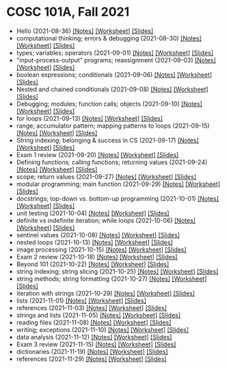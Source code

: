 # COSC 101A, Fall 2021

* Hello (2021-08-36) [[Notes]](2021-08-26.notes.html) [[Worksheet]](2021-08-26.worksheet.html) [[Slides]](2021-08-26.slides.html)
* computational thinking; errors & debugging (2021-08-30) [[Notes]](2021-08-30.notes.html) [[Worksheet]](2021-08-30.worksheet.html) [[Slides]](2021-08-30.slides.html)
* types; variables; operators (2021-09-01) [[Notes]](2021-09-01.notes.html) [[Worksheet]](2021-09-01.worksheet.html) [[Slides]](2021-09-01.slides.html)
* "input-process-output" programs; reassignment (2021-09-03) [[Notes]](2021-09-03.notes.html) [[Worksheet]](2021-09-03.worksheet.html) [[Slides]](2021-09-03.slides.html)
* boolean expressions; conditionals (2021-09-06) [[Notes]](2021-09-06.notes.html) [[Worksheet]](2021-09-06.worksheet.html) [[Slides]](2021-09-06.slides.html)
* Nested and chained conditionals (2021-09-08) [[Notes]](2021-09-08.notes.html) [[Worksheet]](2021-09-08.worksheet.html) [[Slides]](2021-09-08.slides.html)
* Debugging; modules; function calls; objects (2021-09-10) [[Notes]](2021-09-10.notes.html) [[Worksheet]](2021-09-10.worksheet.html) [[Slides]](2021-09-10.slides.html)
* for loops (2021-09-13) [[Notes]](2021-09-13.notes.html) [[Worksheet]](2021-09-13.worksheet.html) [[Slides]](2021-09-13.slides.html)
* range; accumulator pattern; mapping patterns to loops (2021-09-15) [[Notes]](2021-09-15.notes.html) [[Worksheet]](2021-09-15.worksheet.html) [[Slides]](2021-09-15.slides.html)
* String indexing; belonging & success in CS (2021-09-17) [[Notes]](2021-09-17.notes.html) [[Worksheet]](2021-09-17.worksheet.html) [[Slides]](2021-09-17.slides.html)
* Exam 1 review (2021-09-20) [[Notes]](2021-09-20.notes.html) [[Worksheet]](2021-09-20.worksheet.html) [[Slides]](2021-09-20.slides.html)
* Defining functions; calling functions; returning values (2021-09-24) [[Notes]](2021-09-24.notes.html) [[Worksheet]](2021-09-24.worksheet.html) [[Slides]](2021-09-24.slides.html)
* scope; return values (2021-09-27) [[Notes]](2021-09-27.notes.html) [[Worksheet]](2021-09-27.worksheet.html) [[Slides]](2021-09-27.slides.html)
* modular programming; main function (2021-09-29) [[Notes]](2021-09-29.notes.html) [[Worksheet]](2021-09-29.worksheet.html) [[Slides]](2021-09-29.slides.html)
* docstrings; top-down vs. bottom-up programming (2021-10-01) [[Notes]](2021-10-01.notes.html) [[Worksheet]](2021-10-01.worksheet.html) [[Slides]](2021-10-01.slides.html)
* unit testing (2021-10-04) [[Notes]](2021-10-04.notes.html) [[Worksheet]](2021-10-04.worksheet.html) [[Slides]](2021-10-04.slides.html)
* definite vs indefinite iteration; while loops (2021-10-06) [[Notes]](2021-10-06.notes.html) [[Worksheet]](2021-10-06.worksheet.html) [[Slides]](2021-10-06.slides.html)
* sentinel values (2021-10-08) [[Notes]](2021-10-08.notes.html) [[Worksheet]](2021-10-08.worksheet.html) [[Slides]](2021-10-08.slides.html)
* nested loops (2021-10-13) [[Notes]](2021-10-13.notes.html) [[Worksheet]](2021-10-13.worksheet.html) [[Slides]](2021-10-13.slides.html)
* image processing (2021-10-15) [[Notes]](2021-10-15.notes.html) [[Worksheet]](2021-10-15.worksheet.html) [[Slides]](2021-10-15.slides.html)
* Exam 2 review (2021-10-18) [[Notes]](2021-10-18.notes.html) [[Worksheet]](2021-10-18.worksheet.html) [[Slides]](2021-10-18.slides.html)
* Beyond 101 (2021-10-22) [[Notes]](2021-10-22.notes.html) [[Worksheet]](2021-10-22.worksheet.html) [[Slides]](2021-10-22.slides.html)
* string indexing; string slicing (2021-10-25) [[Notes]](2021-10-25.notes.html) [[Worksheet]](2021-10-25.worksheet.html) [[Slides]](2021-10-25.slides.html)
* string methods; string formatting (2021-10-27) [[Notes]](2021-10-27.notes.html) [[Worksheet]](2021-10-27.worksheet.html) [[Slides]](2021-10-27.slides.html)
* iteration with strings (2021-10-29) [[Notes]](2021-10-29.notes.html) [[Worksheet]](2021-10-29.worksheet.html) [[Slides]](2021-10-29.slides.html)
* lists (2021-11-01) [[Notes]](2021-11-01.notes.html) [[Worksheet]](2021-11-01.worksheet.html) [[Slides]](2021-11-01.slides.html)
* references (2021-11-03) [[Notes]](2021-11-03.notes.html) [[Worksheet]](2021-11-03.worksheet.html) [[Slides]](2021-11-03.slides.html)
* strings and lists (2021-11-05) [[Notes]](2021-11-05.notes.html) [[Worksheet]](2021-11-05.worksheet.html) [[Slides]](2021-11-05.slides.html)
* reading files (2021-11-08) [[Notes]](2021-11-08.notes.html) [[Worksheet]](2021-11-08.worksheet.html) [[Slides]](2021-11-08.slides.html)
* writing; exceptions (2021-11-10) [[Notes]](2021-11-10.notes.html) [[Worksheet]](2021-11-10.worksheet.html) [[Slides]](2021-11-10.slides.html)
* data analysis (2021-11-12) [[Notes]](2021-11-12.notes.html) [[Worksheet]](2021-11-12.worksheet.html) [[Slides]](2021-11-12.slides.html)
* Exam 3 review (2021-11-15) [[Notes]](2021-11-15.notes.html) [[Worksheet]](2021-11-15.worksheet.html) [[Slides]](2021-11-15.slides.html)
* dictionaries (2021-11-19) [[Notes]](2021-11-19.notes.html) [[Worksheet]](2021-11-19.worksheet.html) [[Slides]](2021-11-19.slides.html)
* references (2021-11-29) [[Notes]](2021-11-29.notes.html) [[Worksheet]](2021-11-29.worksheet.html) [[Slides]](2021-11-29.slides.html)
